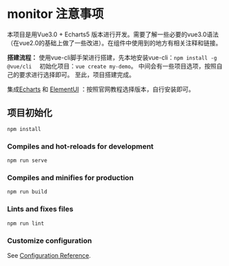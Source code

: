 # monitor 注意事项
本项目是用Vue3.0 + Echarts5 版本进行开发。需要了解一些必要的vue3.0语法（在vue2.0的基础上做了一些改进）。在组件中使用到的地方有相关注释和链接。

<b>搭建流程：</b>
使用vue-cli脚手架进行搭建，先本地安装vue-cli：``` npm install -g @vue/cli   ```
初始化项目：``` vue create my-demo ```。 中间会有一些项目选项，按照自己的要求进行选择即可。
至此，项目搭建完成。

集成[Echarts](https://echarts.apache.org/zh/index.html) 和 [ElementUI](https://element.eleme.cn/#/zh-CN/component/installation) ：按照官网教程选择版本，自行安装即可。

## 项目初始化
```
npm install
```

### Compiles and hot-reloads for development
```
npm run serve
```

### Compiles and minifies for production
```
npm run build
```

### Lints and fixes files
```
npm run lint
```

### Customize configuration
See [Configuration Reference](https://cli.vuejs.org/config/).
